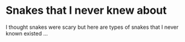 # Snakes that I never knew about

I thought snakes were scary but here are types of snakes that I never known existed ...
